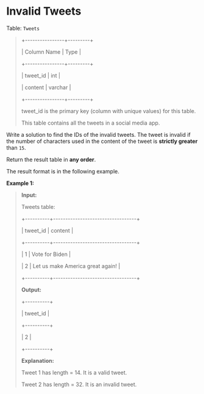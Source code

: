 # Invalid Tweets

Table: <code>Tweets</code>
>
> +----------------+---------+
>
> | Column Name    | Type    |
>
> +----------------+---------+
>
> | tweet_id       | int     |
>
> | content        | varchar |
>
> +----------------+---------+
>
> tweet_id is the primary key (column with unique values) for this table.
>
> This table contains all the tweets in a social media app.


Write a solution to find the IDs of the invalid tweets. The tweet is invalid if the number of characters used in the content of the tweet is **strictly greater** than <code>15</code>.

Return the result table in **any order**.

The result format is in the following example.


**Example 1:**
>
> **Input:**
>
> Tweets table:
>
> +----------+----------------------------------+
>
> | tweet_id | content                          |
>
> +----------+----------------------------------+
>
> | 1        | Vote for Biden                   |
>
> | 2        | Let us make America great again! |
>
> +----------+----------------------------------+
>
> **Output:**
>
> +----------+
>
> | tweet_id |
>
> +----------+
>
> | 2        |
>
> +----------+
>
> **Explanation:**
>
> Tweet 1 has length = 14. It is a valid tweet.
>
> Tweet 2 has length = 32. It is an invalid tweet.
